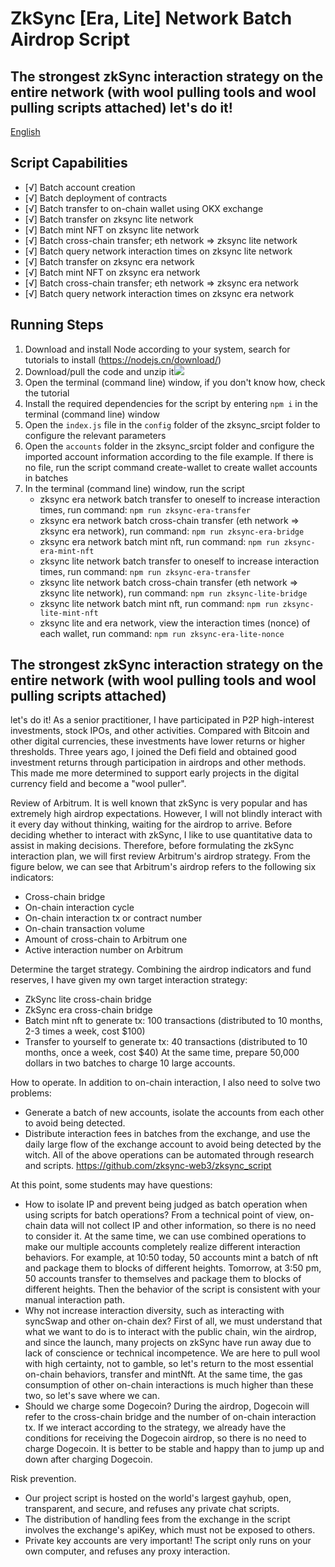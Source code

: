# ZkSync [Era, Lite] Network Batch Airdrop Script

## The strongest zkSync interaction strategy on the entire network (with wool pulling tools and wool pulling scripts attached) let's do it! 

<p align="left">
<a href="./README.en.md">English</a>
</p>

## Script Capabilities

- [√] Batch account creation
- [√] Batch deployment of contracts
- [√] Batch transfer to on-chain wallet using OKX exchange
- [√] Batch transfer on zksync lite network
- [√] Batch mint NFT on zksync lite network
- [√] Batch cross-chain transfer; eth network => zksync lite network
- [√] Batch query network interaction times on zksync lite network
- [√] Batch transfer on zksync era network
- [√] Batch mint NFT on zksync era network
- [√] Batch cross-chain transfer; eth network => zksync era network
- [√] Batch query network interaction times on zksync era network

## Running Steps

1. Download and install Node according to your system, search for tutorials to install (https://nodejs.cn/download/)
2. Download/pull the code and unzip it<img src="./pull_code.jpg"></img>
3. Open the terminal (command line) window, if you don't know how, check the tutorial
4. Install the required dependencies for the script by entering `npm i` in the terminal (command line) window
5. Open the `index.js` file in the `config` folder of the zksync_srcipt folder to configure the relevant parameters
6. Open the `accounts` folder in the zksync_srcipt folder and configure the imported account information according to the file example. If there is no file, run the script command create-wallet to create wallet accounts in batches
7. In the terminal (command line) window, run the script
   - zksync era network batch transfer to oneself to increase interaction times, run command: `npm run zksync-era-transfer`
   - zksync era network batch cross-chain transfer (eth network => zksync era network), run command: `npm run zksync-era-bridge`
   - zksync era network batch mint nft, run command: `npm run zksync-era-mint-nft`
   - zksync lite network batch transfer to oneself to increase interaction times, run command: `npm run zksync-era-transfer`
   - zksync lite network batch cross-chain transfer (eth network => zksync lite network), run command: `npm run zksync-lite-bridge`
   - zksync lite network batch mint nft, run command: `npm run zksync-lite-mint-nft`
   - zksync lite and era network, view the interaction times (nonce) of each wallet, run command: `npm run zksync-era-lite-nonce`


## The strongest zkSync interaction strategy on the entire network (with wool pulling tools and wool pulling scripts attached)
let's do it! As a senior practitioner, I have participated in P2P high-interest investments, stock IPOs, and other activities. Compared with Bitcoin and other digital currencies, these investments have lower returns or higher thresholds. Three years ago, I joined the Defi field and obtained good investment returns through participation in airdrops and other methods. This made me more determined to support early projects in the digital currency field and become a "wool puller".


Review of Arbitrum. It is well known that zkSync is very popular and has extremely high airdrop expectations. However, I will not blindly interact with it every day without thinking, waiting for the airdrop to arrive. Before deciding whether to interact with zkSync, I like to use quantitative data to assist in making decisions. Therefore, before formulating the zkSync interaction plan, we will first review Arbitrum's airdrop strategy. From the figure below, we can see that Arbitrum's airdrop refers to the following six indicators:
 - Cross-chain bridge
 - On-chain interaction cycle
 - On-chain interaction tx or contract number
 - On-chain transaction volume
 - Amount of cross-chain to Arbitrum one
 - Active interaction number on Arbitrum


Determine the target strategy. Combining the airdrop indicators and fund reserves, I have given my own target interaction strategy:
 - ZkSync lite cross-chain bridge
 - ZkSync era cross-chain bridge
 - Batch mint nft to generate tx: 100 transactions (distributed to 10 months, 2-3 times a week, cost $100)
 - Transfer to yourself to generate tx: 40 transactions (distributed to 10 months, once a week, cost $40)
At the same time, prepare 50,000 dollars in two batches to charge 10 large accounts.

How to operate. 
In addition to on-chain interaction, I also need to solve two problems:
- Generate a batch of new accounts, isolate the accounts from each other to avoid being detected.
- Distribute interaction fees in batches from the exchange, and use the daily large flow of the exchange account to avoid being detected by the witch.
All of the above operations can be automated through research and scripts. https://github.com/zksync-web3/zksync_script

At this point, some students may have questions:
- How to isolate IP and prevent being judged as batch operation when using scripts for batch operations? From a technical point of view, on-chain data will not collect IP and other information, so there is no need to consider it. At the same time, we can use combined operations to make our multiple accounts completely realize different interaction behaviors. For example, at 10:50 today, 50 accounts mint a batch of nft and package them to blocks of different heights. Tomorrow, at 3:50 pm, 50 accounts transfer to themselves and package them to blocks of different heights. Then the behavior of the script is consistent with your manual interaction path.
- Why not increase interaction diversity, such as interacting with syncSwap and other on-chain dex? First of all, we must understand that what we want to do is to interact with the public chain, win the airdrop, and since the launch, many projects on zkSync have run away due to lack of conscience or technical incompetence. We are here to pull wool with high certainty, not to gamble, so let's return to the most essential on-chain behaviors, transfer and mintNft. At the same time, the gas consumption of other on-chain interactions is much higher than these two, so let's save where we can.
- Should we charge some Dogecoin? During the airdrop, Dogecoin will refer to the cross-chain bridge and the number of on-chain interaction tx. If we interact according to the strategy, we already have the conditions for receiving the Dogecoin airdrop, so there is no need to charge Dogecoin. It is better to be stable and happy than to jump up and down after charging Dogecoin.


Risk prevention.
- Our project script is hosted on the world's largest gayhub, open, transparent, and secure, and refuses any private chat scripts.
- The distribution of handling fees from the exchange in the script involves the exchange's apiKey, which must not be exposed to others.
- Private key accounts are very important! The script only runs on your own computer, and refuses any proxy interaction.
